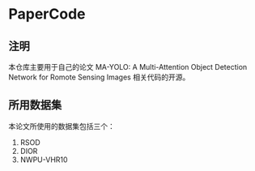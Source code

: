 # PaperCode
## 注明
本仓库主要用于自己的论文 MA-YOLO: A Multi-Attention Object Detection Network for Romote Sensing Images 相关代码的开源。

## 所用数据集
本论文所使用的数据集包括三个：
1. RSOD
2. DIOR
3. NWPU-VHR10

   


